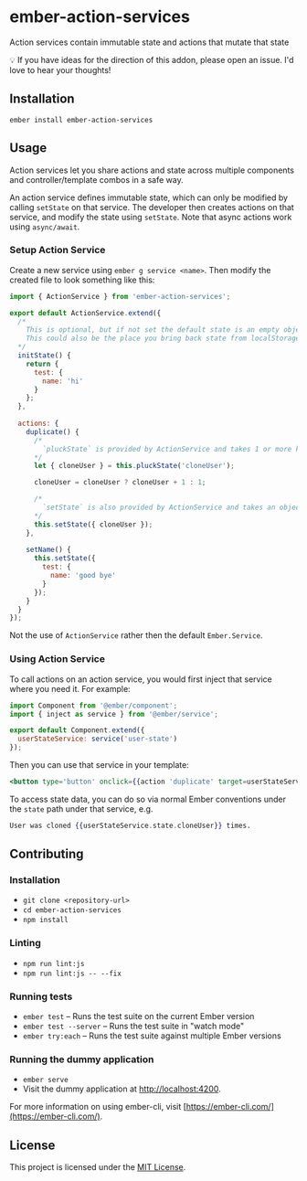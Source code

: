 ember-action-services
==============================================================================

Action services contain immutable state and actions that mutate that state

💡 If you have ideas for the direction of this addon, please open an issue. I'd love to hear your thoughts!

Installation
------------------------------------------------------------------------------

```
ember install ember-action-services
```


Usage
------------------------------------------------------------------------------

Action services let you share actions and state across multiple components and controller/template combos in a safe way.

An action service defines immutable state, which can only be modified by calling `setState` on that service. The developer then creates actions on that service, and modify the state using `setState`. Note that async actions work using `async/await`.

### Setup Action Service

Create a new service using `ember g service <name>`. Then modify the created
file to look something like this:

```js
import { ActionService } from 'ember-action-services';

export default ActionService.extend({
  /*
    This is optional, but if not set the default state is an empty object.
    This could also be the place you bring back state from localStorage or something similar.
  */
  initState() {
    return {
      test: {
        name: 'hi'
      }
    };
  },
  
  actions: {
    duplicate() {
      /*
        `pluckState` is provided by ActionService and takes 1 or more keys as arguments, e.g. `this.pluckState('cloneUser', 'test')` will return  `{ cloneUser, test }` object.
      */
      let { cloneUser } = this.pluckState('cloneUser');

      cloneUser = cloneUser ? cloneUser + 1 : 1;

      /*
        `setState` is also provided by ActionService and takes an object that is merged with the existing state.
      */
      this.setState({ cloneUser });
    },
    
    setName() {
      this.setState({
        test: {
          name: 'good bye'
        }
      });
    }
  }
});
```

Not the use of `ActionService` rather then the default `Ember.Service`.

### Using Action Service

To call actions on an action service, you would first inject
that service where you need it. For example:

```js
import Component from '@ember/component';
import { inject as service } from '@ember/service';

export default Component.extend({
  userStateService: service('user-state')
});
```

Then you can use that service in your template:

```hbs
<button type='button' onclick={{action 'duplicate' target=userStateService}}>Duplicate User</button>
```

To access state data, you can do so via normal Ember conventions under the `state` path under that service, e.g.

```hbs
User was cloned {{userStateService.state.cloneUser}} times.
```


Contributing
------------------------------------------------------------------------------

### Installation

* `git clone <repository-url>`
* `cd ember-action-services`
* `npm install`

### Linting

* `npm run lint:js`
* `npm run lint:js -- --fix`

### Running tests

* `ember test` – Runs the test suite on the current Ember version
* `ember test --server` – Runs the test suite in "watch mode"
* `ember try:each` – Runs the test suite against multiple Ember versions

### Running the dummy application

* `ember serve`
* Visit the dummy application at [http://localhost:4200](http://localhost:4200).

For more information on using ember-cli, visit [https://ember-cli.com/](https://ember-cli.com/).

License
------------------------------------------------------------------------------

This project is licensed under the [MIT License](LICENSE.md).
